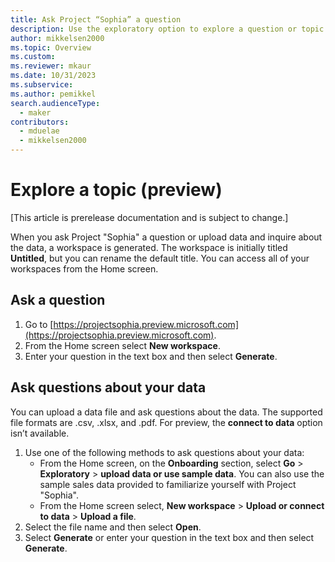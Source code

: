 ```yaml
---
title: Ask Project “Sophia” a question
description: Use the exploratory option to explore a question or topic.
author: mikkelsen2000
ms.topic: Overview
ms.custom: 
ms.reviewer: mkaur
ms.date: 10/31/2023
ms.subservice: 
ms.author: pemikkel
search.audienceType:
  - maker
contributors:
  - mduelae
  - mikkelsen2000
---
```


# Explore a topic (preview)

[This article is prerelease documentation and is subject to change.]

When you ask Project "Sophia" a question or upload data and inquire about the data, a workspace is generated. The workspace is initially titled **Untitled**, but you can rename the default title. You can access all of your workspaces from the Home screen.

## Ask a question

1. Go to [https://projectsophia.preview.microsoft.com](https://projectsophia.preview.microsoft.com).
2. From the Home screen select **New workspace**.
3. Enter your question in the text box and then select **Generate**.


## Ask questions about your data

You can upload a data file and ask questions about the data. The supported file formats are .csv, .xlsx, and .pdf. For preview, the **connect to data** option isn’t available.

1. Use one of the following methods to ask questions about your data:
   - From the Home screen, on the **Onboarding** section, select **Go** > **Exploratory** > **upload data or use sample data**. You can also use the sample sales data provided to familiarize yourself with Project "Sophia".
   - From the Home screen select, **New workspace** > **Upload or connect to data** > **Upload a file**.
2. Select the file name and then select **Open**.
3. Select **Generate** or enter your question in the text box and then select **Generate**.



